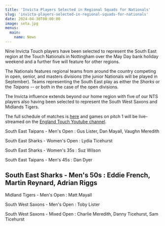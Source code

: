 ```yaml
---
title: 'Invicta Players Selected in Regional Squads for Nationals'
slug: 'invicta-players-selected-in-regional-squads-for-nationals'
date: 2024-04-30T08:00:00
image: seta.jpg
menus:
  main:
    name: News
---
```

Nine Invicta Touch players have been selected to represent the South East region at the Touch Nationals
in Nottingham over the May Day bank holiday weekend and a further five will feature for other regions.
<!--more-->
The Nationals features regional teams from around the country competing in open, senior, and masters
divisions (the junior Nationals will be played in September). Teams representing the South East
play as either the *Sharks* or the *Taipans* -- or both in the case of the open divisions.

The Invicta influence extends beyond our home region with five of our NTS players also having been
selected to represent the South West Saxons and Midlands Tigers.

The full schedule of matches is [here](https://docs.google.com/spreadsheets/u/0/d/1qRWyJx0R50PDtM6opQCd5mflergsXhzxo4aTotGeepM/htmlview)
and games on pitch 1 will be live-streamed on the [England Touch Youtube channel](https://www.youtube.com/englandtouch).

South East Taipans - Men's Open
: Gus Lister, Dan Mayall, Vaughn Meredith

South East Sharks - Women's Open
: Lydia Ticehurst

South East Sharks - Women's 35s
: Suz Wilson

South East Taipans - Men's 45s
: Dan Dyer

South East Sharks - Men's 50s
: Eddie French, Martin Reynard, Adrian Riggs
---
Midland Tigers - Men's Open
: Matt Mayall

South West Saxons - Men's Open
: Toby Lister

South West Saxons - Mixed Open
: Charlie Meredith, Danny Ticehurst, Sam Ticehurst
